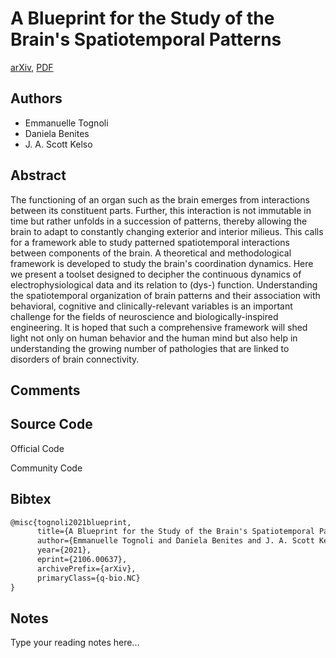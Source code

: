 
# A Blueprint for the Study of the Brain's Spatiotemporal Patterns

[arXiv](https://arxiv.org/abs/2106.0637), [PDF](https://arxiv.org/pdf/2106.0637.pdf)

## Authors

- Emmanuelle Tognoli
- Daniela Benites
- J. A. Scott Kelso

## Abstract

The functioning of an organ such as the brain emerges from interactions between its constituent parts. Further, this interaction is not immutable in time but rather unfolds in a succession of patterns, thereby allowing the brain to adapt to constantly changing exterior and interior milieus. This calls for a framework able to study patterned spatiotemporal interactions between components of the brain. A theoretical and methodological framework is developed to study the brain's coordination dynamics. Here we present a toolset designed to decipher the continuous dynamics of electrophysiological data and its relation to (dys-) function. Understanding the spatiotemporal organization of brain patterns and their association with behavioral, cognitive and clinically-relevant variables is an important challenge for the fields of neuroscience and biologically-inspired engineering. It is hoped that such a comprehensive framework will shed light not only on human behavior and the human mind but also help in understanding the growing number of pathologies that are linked to disorders of brain connectivity.

## Comments



## Source Code

Official Code



Community Code



## Bibtex

```tex
@misc{tognoli2021blueprint,
      title={A Blueprint for the Study of the Brain's Spatiotemporal Patterns}, 
      author={Emmanuelle Tognoli and Daniela Benites and J. A. Scott Kelso},
      year={2021},
      eprint={2106.00637},
      archivePrefix={arXiv},
      primaryClass={q-bio.NC}
}
```

## Notes

Type your reading notes here...

